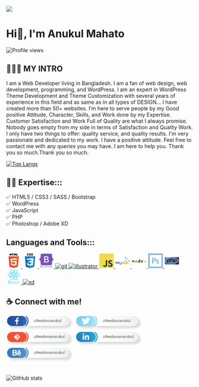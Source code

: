 ![](https://media-exp1.licdn.com/dms/image/C5616AQH9ttijXmF2iQ/profile-displaybackgroundimage-shrink_200_800/0/1633082394402?e=1649289600&v=beta&t=oApHRlcd0XJPdCMKngPx1xAHpra4mqtaOa2jOU83hT4)

# Hi👋, I'm Anukul Mahato

![Profile views](https://gpvc.arturio.dev/freelanceranukul)

## 👨🏼‍💻 MY INTRO

I am a Web Developer living in Bangladesh. I am a fan of web design, web development, programming, and WordPress. I am an expert in WordPress Theme Development and Theme Customization with several years of experience in this field and as same as in all types of DESIGN… I have created more than 50+ websites. I’m here to serve people by my Good positive Attitude, Character, Skills, and Work done by my Expertise. Customer Satisfaction and Work Full of Quality are what I always promise. Nobody goes empty from my side in terms of Satisfaction and Quality Work. I only have two things to offer: quality service, and quality results. I'm very passionate and dedicated to my work. I have a positive attitude. Feel free to contact me with any queries you may have. I am here to help you. Thank you so much.Thank you so much.

[![Top Langs](https://github-readme-stats.vercel.app/api/top-langs/?username=freelanceranukul)](https://github.com/anuraghazra/github-readme-stats)<br>

## 👨‍💻 Expertise:::

✅ HTML5 / CSS3 / SASS / Bootstrap <br>
✅ WordPress <br>
✅ JavaScript <br>
✅ PHP <br>
✅ Photoshop / Adobe XD <br>

<h2 align="left">Languages and Tools:::</h2>

<p align="left">
 <a href="https://www.w3.org/html/" target="_blank" rel="noreferrer"> <img src="https://raw.githubusercontent.com/devicons/devicon/master/icons/html5/html5-original-wordmark.svg" alt="html5" width="40" height="40"/> </a> 
 <a href="https://www.w3schools.com/css/" target="_blank" rel="noreferrer"> <img src="https://raw.githubusercontent.com/devicons/devicon/master/icons/css3/css3-original-wordmark.svg" alt="css3" width="40" height="40"/> </a> 
<a href="https://getbootstrap.com" target="_blank" rel="noreferrer"> <img src="https://raw.githubusercontent.com/devicons/devicon/master/icons/bootstrap/bootstrap-plain-wordmark.svg" alt="bootstrap" width="40" height="40"/> </a>
 <a href="https://git-scm.com/" target="_blank" rel="noreferrer"> <img src="https://www.vectorlogo.zone/logos/git-scm/git-scm-icon.svg" alt="git" width="40" height="40"/> </a> 
 <a href="https://www.adobe.com/in/products/illustrator.html" target="_blank" rel="noreferrer"> <img src="https://www.vectorlogo.zone/logos/adobe_illustrator/adobe_illustrator-icon.svg" alt="illustrator" width="40" height="40"/> </a> 
 <a href="https://developer.mozilla.org/en-US/docs/Web/JavaScript" target="_blank" rel="noreferrer"> <img src="https://raw.githubusercontent.com/devicons/devicon/master/icons/javascript/javascript-original.svg" alt="javascript" width="40" height="40"/> </a> 
 <a href="https://www.mysql.com/" target="_blank" rel="noreferrer"> <img src="https://raw.githubusercontent.com/devicons/devicon/master/icons/mysql/mysql-original-wordmark.svg" alt="mysql" width="40" height="40"/> </a> 
 <a href="https://nodejs.org" target="_blank" rel="noreferrer"> <img src="https://raw.githubusercontent.com/devicons/devicon/master/icons/nodejs/nodejs-original-wordmark.svg" alt="nodejs" width="40" height="40"/> </a> 
 <a href="https://www.photoshop.com/en" target="_blank" rel="noreferrer"> <img src="https://raw.githubusercontent.com/devicons/devicon/master/icons/photoshop/photoshop-line.svg" alt="photoshop" width="40" height="40"/> </a> 
 <a href="https://www.php.net" target="_blank" rel="noreferrer"> <img src="https://raw.githubusercontent.com/devicons/devicon/master/icons/php/php-original.svg" alt="php" width="40" height="40"/> </a> 
 <a href="https://reactjs.org/" target="_blank" rel="noreferrer"> <img src="https://raw.githubusercontent.com/devicons/devicon/master/icons/react/react-original-wordmark.svg" alt="react" width="40" height="40"/> </a> 
 <a href="https://www.adobe.com/products/xd.html" target="_blank" rel="noreferrer"> <img src="https://cdn.worldvectorlogo.com/logos/adobe-xd.svg" alt="xd" width="40" height="40"/> </a> </p>

## ☕ Connect with me!

[<img src='./img/facebook.png' alt='facebook' height='40'>][facebooklink]
[<img src='./img/twitter.png' alt='twitter' height='40'>][twitterlink]
[<img src='./img/github.png' alt='github' height='40'>][githublink]
[<img src='./img/linkedin.png' alt='linkedin' height='40'>][linkedinlink]
[<img src='./img/behance.png' alt='behance' height='40'>][behancelink]<br><br>

<!-- Social site link -->

[facebooklink]: https://www.facebook.com/freelancanukul/
[twitterlink]: https://twitter.com/freelancanukul
[githublink]: https://github.com/freelanceranukul
[linkedinlink]: https://www.linkedin.com/in/freelanceranukul/
[behancelink]: https://www.behance.net/freelanceranukul

![GitHub stats](https://github-readme-stats.vercel.app/api?username=freelanceranukul&show_icons=true)
